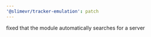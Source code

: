 ```yaml
---
'@slimevr/tracker-emulation': patch
---
```


fixed that the module automatically searches for a server
